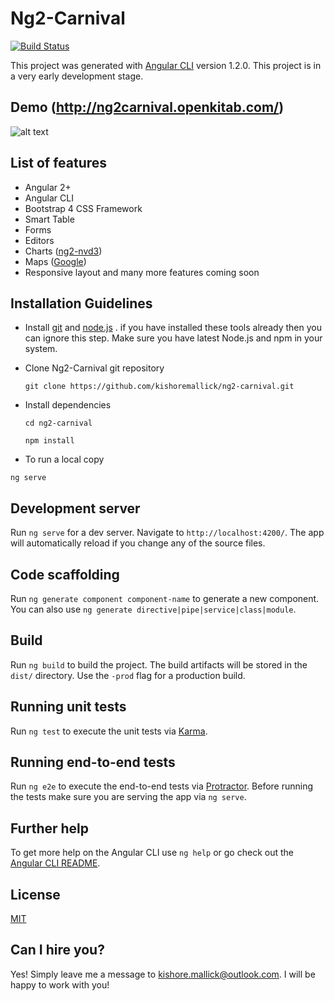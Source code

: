 # Ng2-Carnival

[![Build Status](https://travis-ci.org/kishoremallick/ng2-carnival.svg?branch=master)](https://travis-ci.org/kishoremallick/ng2-carnival)

This project was generated with [Angular CLI](https://github.com/angular/angular-cli) version 1.2.0. This project is in a very early development stage.

## Demo (http://ng2carnival.openkitab.com/)

![alt text](https://github.com/kishoremallick/ng2-carnival/blob/master/snaps/ng2-carnival.PNG)

## List of features

* Angular 2+
* Angular CLI
* Bootstrap 4 CSS Framework
* Smart Table
* Forms
* Editors
* Charts ([ng2-nvd3]( http://krispo.github.io/ng2-nvd3/))
* Maps ([Google]( https://angular-maps.com/))
* Responsive layout
 and many more features coming soon

## Installation Guidelines
* Install [git](https://git-scm.com/) and [node.js](https://nodejs.org/en/) . if you have installed these tools already then you can ignore this step. Make sure you have latest Node.js and npm in your system.
* Clone Ng2-Carnival git repository

    `git clone https://github.com/kishoremallick/ng2-carnival.git`
    
* Install dependencies

    `cd ng2-carnival`
    
    `npm install`

* To run a local copy 

 `ng serve`

## Development server

Run `ng serve` for a dev server. Navigate to `http://localhost:4200/`. The app will automatically reload if you change any of the source files.

## Code scaffolding

Run `ng generate component component-name` to generate a new component. You can also use `ng generate directive|pipe|service|class|module`.

## Build

Run `ng build` to build the project. The build artifacts will be stored in the `dist/` directory. Use the `-prod` flag for a production build.

## Running unit tests

Run `ng test` to execute the unit tests via [Karma](https://karma-runner.github.io).

## Running end-to-end tests

Run `ng e2e` to execute the end-to-end tests via [Protractor](http://www.protractortest.org/).
Before running the tests make sure you are serving the app via `ng serve`.

## Further help

To get more help on the Angular CLI use `ng help` or go check out the [Angular CLI README](https://github.com/angular/angular-cli/blob/master/README.md).

## License

[MIT](https://github.com/kishoremallick/ng2-carnival/blob/master/LICENSE)

## Can I hire you?

Yes! Simply leave me a message to kishore.mallick@outlook.com. I will be happy to work with you!
